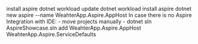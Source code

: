 install aspire
dotnet workload update
dotnet workload install aspire
dotnet new aspire --name WeahterApp.Aspire.AppHost
In case there is no Aspire Integration with IDE:
    - move projects manually
    - dotnet sln AspireShowcase.sln add WeahterApp.Aspire.AppHost WeahterApp.Aspire.ServiceDefaults




 